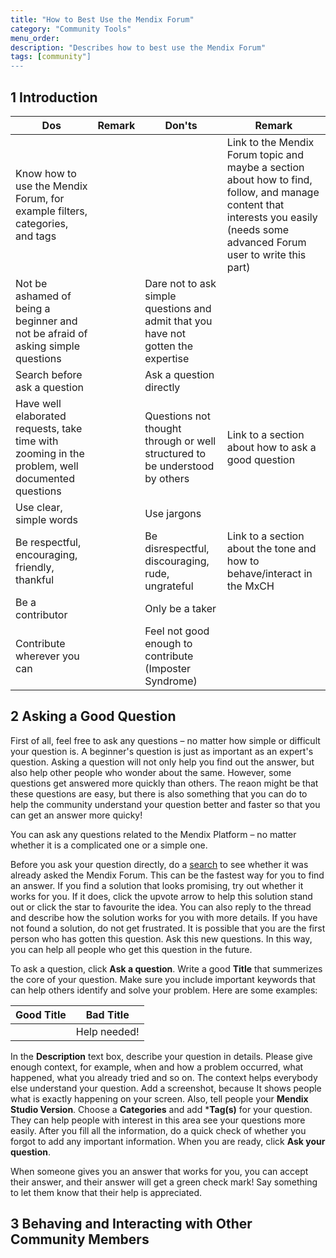 ```yaml
---
title: "How to Best Use the Mendix Forum"
category: "Community Tools"
menu_order:
description: "Describes how to best use the Mendix Forum"
tags: [community"]
---
```


## 1 Introduction

|Dos|Remark|Don'ts|Remark |
|--|--|--|--|
|Know how to use the Mendix Forum, for example filters, categories, and tags|||Link to the Mendix Forum topic and maybe a section about how to find, follow, and manage content that interests you easily (needs some advanced Forum user to write this part)|
|Not be ashamed of being a beginner and not be afraid of asking simple questions ||Dare not to ask simple questions and admit that you have not gotten the expertise||
|Search before ask a question||Ask a question directly||
|Have well elaborated requests, take time with zooming in the problem, well documented questions||Questions not thought through or well structured to be understood by others|Link to a section about how to ask a good question|
|Use clear, simple words||Use jargons||
|Be respectful, encouraging, friendly, thankful||Be disrespectful, discouraging, rude, ungrateful|Link to a section about the tone and how to behave/interact in the MxCH|
|Be a contributor||Only be a taker||
|Contribute wherever you can||Feel not good enough to contribute (Imposter Syndrome)||




## 2 Asking a Good Question

First of all, feel free to ask any questions – no matter how simple or difficult your question is. A beginner's question is just as important as an expert's question. Asking a question will not only help you find out the answer, but also help other people who wonder about the same. However, some questions get answered more quickly than others. The reaon might be that these questions are easy, but there is also something that you can do to help the community understand your question better and faster so that you can get an answer more quicky!

You can ask any questions related to the Mendix Platform – no matter whether it is a complicated one or a simple one.

Before you ask your question directly, do a [search](mendix-forum#searching) to see whether it was already asked the Mendix Forum. This can be the fastest way for you to find an answer. If you find a solution that looks promising, try out whether it works for you. If it does, click the upvote arrow to help this solution stand out or click the star to favourite the idea. You can also reply to the thread and describe how the solution works for you with more details. If you have not found a solution, do not get frustrated. It is possible that you are the first person who has gotten this question. Ask this new questions. In this way, you can help all people who get this question in the future.

To ask a question, click **Ask a question**. Write a good **Title** that summerizes the core of your question. Make sure you include important keywords that can help others identify and solve your problem. Here are some examples:

| Good Title | Bad Title |
| ---------- | --------- |
||Help needed!|

In the **Description** text box, describe your question in details. Please give enough context, for example, when and how a problem occurred, what happened, what you already tried and so on. The context helps everybody else understand your question. Add a screenshot, because It shows people what is exactly happening on your screen. Also, tell people your **Mendix Studio Version**. Choose a **Categories** and add ***Tag(s)** for your question. They can help people with interest in this area see your questions more easily. After you fill all the information, do a quick check of whether you forgot to add any important information. When you are ready, click **Ask your question**.

When someone gives you an answer that works for you, you can accept their answer, and their answer will get a green check mark! Say something to let them know that their help is appreciated.

## 3 Behaving and Interacting with Other Community Members
